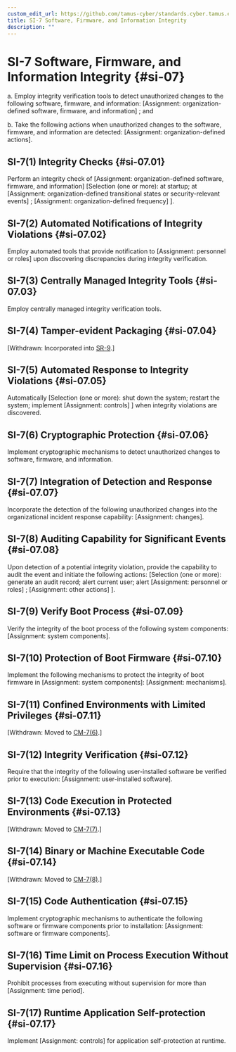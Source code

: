```yaml
---
custom_edit_url: https://github.com/tamus-cyber/standards.cyber.tamus.edu/tree/main/content/tamus.edu/TAMUS_profile.xml
title: SI-7 Software, Firmware, and Information Integrity
description: ""
---
```


# SI-7 Software, Firmware, and Information Integrity {#si-07}

a. Employ integrity verification tools to detect unauthorized changes to the following software, firmware, and information: [Assignment: organization-defined software, firmware, and information] ; and

b. Take the following actions when unauthorized changes to the software, firmware, and information are detected: [Assignment: organization-defined actions].

## SI-7(1) Integrity Checks {#si-07.01}

Perform an integrity check of [Assignment: organization-defined software, firmware, and information]
                  [Selection (one or more): at startup; at [Assignment: organization-defined transitional states or security-relevant events]
                  ; 
                     [Assignment: organization-defined frequency]
                  ].

## SI-7(2) Automated Notifications of Integrity Violations {#si-07.02}

Employ automated tools that provide notification to [Assignment: personnel or roles] upon discovering discrepancies during integrity verification.

## SI-7(3) Centrally Managed Integrity Tools {#si-07.03}

Employ centrally managed integrity verification tools.

## SI-7(4) Tamper-evident Packaging {#si-07.04}

[Withdrawn: Incorporated into [SR-9](../sr/sr-09#sr-09).]

## SI-7(5) Automated Response to Integrity Violations {#si-07.05}

Automatically [Selection (one or more): shut down the system; restart the system; implement [Assignment: controls]
                  ] when integrity violations are discovered.

## SI-7(6) Cryptographic Protection {#si-07.06}

Implement cryptographic mechanisms to detect unauthorized changes to software, firmware, and information.

## SI-7(7) Integration of Detection and Response {#si-07.07}

Incorporate the detection of the following unauthorized changes into the organizational incident response capability: [Assignment: changes].

## SI-7(8) Auditing Capability for Significant Events {#si-07.08}

Upon detection of a potential integrity violation, provide the capability to audit the event and initiate the following actions: [Selection (one or more): generate an audit record; alert current user; alert [Assignment: personnel or roles]
                  ; 
                     [Assignment: other actions]
                  ].

## SI-7(9) Verify Boot Process {#si-07.09}

Verify the integrity of the boot process of the following system components: [Assignment: system components].

## SI-7(10) Protection of Boot Firmware {#si-07.10}

Implement the following mechanisms to protect the integrity of boot firmware in [Assignment: system components]: [Assignment: mechanisms].

## SI-7(11) Confined Environments with Limited Privileges {#si-07.11}

[Withdrawn: Moved to [CM-7(6)](../cm/cm-07#cm-07.06).]

## SI-7(12) Integrity Verification {#si-07.12}

Require that the integrity of the following user-installed software be verified prior to execution: [Assignment: user-installed software].

## SI-7(13) Code Execution in Protected Environments {#si-07.13}

[Withdrawn: Moved to [CM-7(7)](../cm/cm-07#cm-07.07).]

## SI-7(14) Binary or Machine Executable Code {#si-07.14}

[Withdrawn: Moved to [CM-7(8)](../cm/cm-07#cm-07.08).]

## SI-7(15) Code Authentication {#si-07.15}

Implement cryptographic mechanisms to authenticate the following software or firmware components prior to installation: [Assignment: software or firmware components].

## SI-7(16) Time Limit on Process Execution Without Supervision {#si-07.16}

Prohibit processes from executing without supervision for more than [Assignment: time period].

## SI-7(17) Runtime Application Self-protection {#si-07.17}

Implement [Assignment: controls] for application self-protection at runtime.

